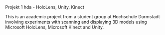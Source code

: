 Projekt 1 hda - HoloLens, Unity, Kinect

This is an academic project from a student group at Hochschule Darmstadt involving experiments with scanning and displaying 3D models using Microsoft HoloLens, Microsoft Kinect and Unity.
